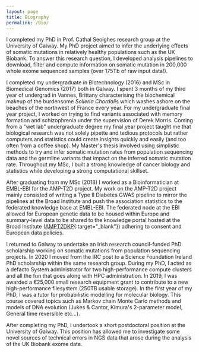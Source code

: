 ```yaml
---
layout: page
title: Biography
permalink: /Bio/
---
```


I completed my PhD in Prof. Cathal Seoighes research group at the University of Galway. My PhD project aimed to infer the underlying effects of somatic mutations in relatively healthy populations such as the UK Biobank. To answer this research question, I developed analysis pipelines to download, filter and compute information on somatic mutation in 200,000 whole exome sequenced samples (over 175Tb of raw input data!). 

I completed my undergraduate in Biotechnology (2016) and MSc in Biomedical Genomics (2017) both in Galway. I spent 3 months of my third year of undergrad in Vannes, Brittany characterising the biochemical makeup of the burdensome *Solieria Chordalis* which washes ashore on the beaches of the northwest of France every year. For my undergraduate final year project, I worked on trying to find variants associated with memory formation and schizophrenia under the supervision of Derek Morris. Coming from a "wet lab" undergraduate degree my final year project taught me that biological research was not solely pipette and tedious protocols but rather computers and statistics could create insights quickly and easily (and too often from a coffee shop). My Master's thesis involved using simplistic methods to try and infer somatic mutation rates from population sequencing data and the germline variants that impact on the inferred somatic mutation rate. Throughout my MSc, I built a strong knowledge of cancer biology and statistics while developing a strong computational skillset. 

After graduating from my MSc (2018) I worked as a Bioinformatician at EMBL-EBI for the AMP-T2D project. My work on the AMP-T2D project mainly consisted of writing a Type II Diabetes GWAS pipeline to mirror the pipelines at the Broad Institute and push the association statistics to the federated knowledge base at EMBL-EBI. The federated node at the EBI allowed for European genetic data to be housed within Europe and summary-level data to be shared to the knowledge portal hosted at the Broad Institute ([AMPT2DKP](https://t2d.hugeamp.org/){:target="_blank"}) adhering to consent and European data policies. 

I returned to Galway to undertake an Irish research council-funded PhD scholarship working on somatic mutations from population sequencing projects. In 2020 I moved from the IRC post to a Science Foundation Ireland PhD scholarship within the same research group. During my PhD, I acted as a defacto System administrator for two high-performance compute clusters and all the fun that goes along with HPC administration. In 2019, I was awarded a  €25,000 small research equipment grant to contribute to a new high-performance filesystem (250TB usable storage). In the first year of my PhD, I was a tutor for probabilistic modelling for molecular biology. This course covered topics such as Markov chain Monte Carlo methods and models of DNA evolution (Jukes & Cantor, Kimura's 2-parameter model, General time reversible etc...). 

After completing my PhD, I undertook a short postdoctoral position at the University of Galway. This position has allowed me to investigate some novel sources of technical errors in NGS data that arose during the analysis of the UK Biobank exome data. 


